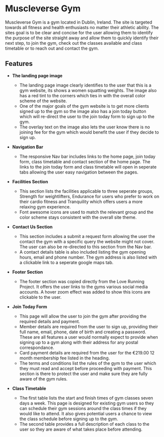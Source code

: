 # Muscleverse Gym

Muscleverse Gym is a gym located in Dublin, Ireland. The site is targeted towards all fitness and health enthusiasts no matter their athletic ability. The sites goal is to be clear and concise for the user allowing them to identify the purpose of the site straight away and allow them to quickly identify their next step, to join the gym, check out the classes available and class timetable or to reach out and contact the gym. 

## Features 

- __The landing page image__

  - The landing page image clearly identifies to the user that this is a gym website, its shows a women squatting weights. The image also has a red tint to the corners which ties in with the overall color scheme of the website. 
  - One of the major goals of the gym website is to get more clients signed up to the gym so the image also has a join today button which will re-direct the user to the join today form to sign up to the gym. 
  - The overlay text on the image also lets the user know there is no joining fee for the gym which would benefit the user if they decide to sign up. 


- __Navigation Bar__

  - The responsive Nav bar includes links to the home page, join today form, class timetable and contact section of the home page. The links to the join today form and class timetable will open in seperate tabs allowing the user easy navigation between the pages. 


- __Facilities Section__

  - This section lists the facilities applicable to three seperate groups, Strength for weightlifters, Endurance for users who prefer to work on their cardio fitness and Tranquility which offers users a more relaxing gym experience. 
  - Font awesome icons are used to match the relevant group and the color scheme stays consistent with the overall site theme. 

- __Contact Us Section__

  - This section includes a submit a request form allowing the user the contact the gym with a specific query the website might not cover. The user can also be re-directed to this section from the Nav bar. 
  - A contact details table is also included listing the gym opening hours, email and phone number. The gym address is also listed with a clickable link to a seperate google maps tab. 

- __Footer Section__ 

  - The footer section was copied directly from the Love Running Project. It offers the user links to the gyms various social media accounts. A hover zoom effect was added to show this icons are clickable to the user. 

- __Join Today Form__

  - This page will allow the user to join the gym after providing the required details and payment. 
  - Member details are required from the user to sign up, providing their full name, email, phone, date of birth and creating a password. These are all features a user would normally expect to provide when signing up to a gym along with their address for any postal correspondance. 
  - Card payment details are required from the user for the €219.00 12 month membership fee listed in the heading. 
  - The terms and conditions list the rules of the gym to the user which they must read and accept before proceeding with payment. This section is there to protect the user and make sure they are fully aware of the gym rules. 

- __Class Timetable__

  - The first table lists the start and finish times of gym classes seven days a week. This page is designed for existing gym users so they can schedule their gym sessions around the class times if they would like to attend. It also gives potential users a chance to view the class schedule before signing up to the gym.
  - The second table provides a full description of each class to the user so they are aware of what takes place before attending. 


